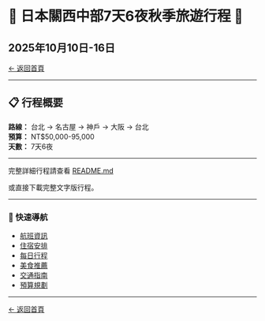 # 🍂 日本關西中部7天6夜秋季旅遊行程 🍁
## 2025年10月10日-16日

[← 返回首頁](index.html)

---

## 📋 行程概要

**路線：** 台北 → 名古屋 → 神戶 → 大阪 → 台北  
**預算：** NT$50,000-95,000  
**天數：** 7天6夜

---

完整詳細行程請查看 [README.md](README.md)

或直接下載完整文字版行程。

---

### 🎯 快速導航

- [航班資訊](#航班)
- [住宿安排](#住宿)
- [每日行程](#行程)
- [美食推薦](#美食)
- [交通指南](#交通)
- [預算規劃](#預算)

---

[← 返回首頁](index.html)
